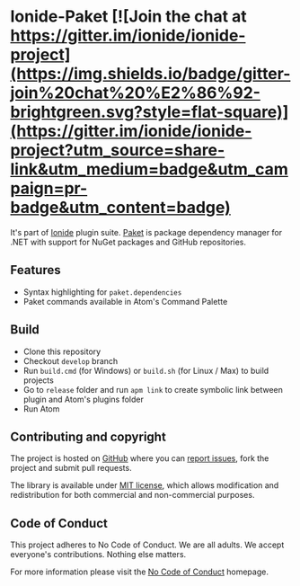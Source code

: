 # Ionide-Paket [![Join the chat at https://gitter.im/ionide/ionide-project](https://img.shields.io/badge/gitter-join%20chat%20%E2%86%92-brightgreen.svg?style=flat-square)](https://gitter.im/ionide/ionide-project?utm_source=share-link&utm_medium=badge&utm_campaign=pr-badge&utm_content=badge)

It's part of [Ionide](http://ionide.io) plugin suite.
[Paket](https://github.com/fsprojects/Paket) is package dependency manager for .NET with support for NuGet packages and GitHub repositories.

## Features

- Syntax highlighting for `paket.dependencies`
- Paket commands available in Atom's Command Palette

## Build

* Clone this repository
* Checkout `develop` branch
* Run `build.cmd` (for Windows) or `build.sh` (for Linux / Max) to build projects
* Go to `release` folder and run `apm link` to create symbolic link between plugin and Atom's plugins folder
* Run Atom

## Contributing and copyright

The project is hosted on [GitHub](https://github.com/ionide/ionide-paket) where you can [report issues](https://github.com/ionide/ionide-paket/issues), fork
the project and submit pull requests.

The library is available under [MIT license](https://github.com/ionide/ionide-paket/blob/master/LICENSE.md), which allows modification and
redistribution for both commercial and non-commercial purposes.

## Code of Conduct

This project adheres to No Code of Conduct. We are all adults. We accept everyone's contributions. Nothing else matters.

For more information please visit the [No Code of Conduct](https://github.com/domgetter/NCoC) homepage.
